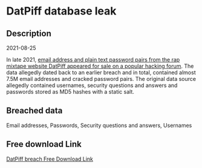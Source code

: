 # DatPiff database leak

## Description

2021-08-25

In late 2021, <a href="https://www.numerama.com/cyberguerre/784965-la-plateforme-de-rap-datpiff-piratee-les-mots-de-passe-dans-la-nature.html" target="_blank" rel="noopener">email address and plain text password pairs from the rap mixtape website DatPiff appeared for sale on a popular hacking forum</a>. The data allegedly dated back to an earlier breach and in total, contained almost 7.5M email addresses and cracked password pairs. The original data source allegedly contained usernames, security questions and answers and passwords stored as MD5 hashes with a static salt.

## Breached data

Email addresses, Passwords, Security questions and answers, Usernames

## Free download Link

[DatPiff breach Free Download Link](https://tinyurl.com/2b2k277t)